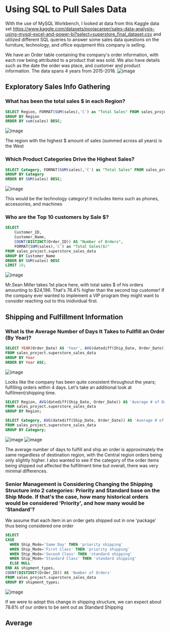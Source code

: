 # Using SQL to Pull Sales Data
With the use of MySQL Workbench, I looked at data from this Kaggle data set https://www.kaggle.com/datasets/poojacareer/sales-data-analysis-using-mysql-excel-and-power-bi?select=superstore_final_dataset.csv
and utilized different SQL queries to answer some sales data questions on the furniture, technology, and office equipment this company is selling. 

We have an Order table containing the company's order information, with each row being attributed to a product that was sold. We also have details such as the date the order was place, and customer and product information. The data spans 4 years from 2015-2018.
![image](https://github.com/user-attachments/assets/f049f936-584b-4528-b8bb-904236049429)

## Exploratory Sales Info Gathering
### What has been the total sales $ in each Region?

```sql
SELECT Region, FORMAT(SUM(sales),'C') as "Total Sales" FROM sales_project.superstore_sales_data
GROUP BY Region
ORDER BY sum(sales) DESC;
```
![image](https://github.com/user-attachments/assets/a2b115e1-45f5-43d2-82b9-7f480998a61f)

The region with the highest $ amount of sales (summed across all years) is the West

### Which Product Categories Drive the Highest Sales?

```sql
SELECT Category, FORMAT(SUM(sales),'C') as "Total Sales" FROM sales_project.superstore_sales_data
GROUP BY Category
ORDER BY SUM(sales) DESC;
```
![image](https://github.com/user-attachments/assets/e1686bc8-c0b5-4e1a-9f24-8685ba4d37a8)

This would be the technology category! It includes items such as phones, accessories, and machines

### Who are the Top 10 customers by Sale $?

```sql
SELECT
    Customer_ID, 
    Customer_Name, 
    COUNT(DISTINCT(Order_ID)) AS "Number of Orders", 
    FORMAT(SUM(sales),'C') as "Total Sales($)" 
FROM sales_project.superstore_sales_data
GROUP BY Customer_Name
ORDER BY SUM(sales) DESC
LIMIT 10;
```
![image](https://github.com/user-attachments/assets/dfb6c3be-7bdd-46e1-8891-e5a440cc3adf)

Mr.Sean Miller takes 1st place here, with total sales $ of his orders amounting to $24,196. That's 76.4% higher than the second top customer! If the company ever wanted to implement a VIP program they might want to consider reaching out to this inidividual first.

## Shipping and Fulfillment Information
### What Is the Average Number of Days It Takes to Fullfill an Order (By Year)?

```sql
SELECT YEAR(Order_Date) AS 'Year', AVG(datediff(Ship_Date, Order_Date)) AS 'Average # of Days to Ship' 
FROM sales_project.superstore_sales_data
GROUP BY Year
ORDER BY Year ASC;
```
![image](https://github.com/user-attachments/assets/f3c067a8-b4a3-4105-b7aa-edb3ee6cb9c5)

Looks like the company has been quite consistent throughout the years; fulfilling orders within 4 days. Let's take an additional look at fulfilment/shipping time.

```sql
SELECT Region, AVG(datediff(Ship_Date, Order_Date)) AS 'Average # of Days to Ship' 
FROM sales_project.superstore_sales_data
GROUP BY Region;
```
```sql
SELECT Category, AVG(datediff(Ship_Date, Order_Date)) AS 'Average # of Days to Ship' 
FROM sales_project.superstore_sales_data
GROUP BY Category;
```
![image](https://github.com/user-attachments/assets/6fa13b25-235f-4df6-9e4d-a799c0aa3057)  ![image](https://github.com/user-attachments/assets/ddcd965d-2f3e-46f2-b25e-9d45a1867486)

The average number of days to fulfill and ship an order is approximately the same regardless of destination region, with the Central region orders being only slightly higher. 
I also wanted to see if the category of the order items being shipped out affected the fulfillment time but overall, there was very minimal differences. 

### Senior Management is Considering Changing the Shipping Structure into 2 categories: Priority and Standard base on the Ship Mode. If that's the case, how many historical orders would be considered 'Priority', and how many would be 'Standard'? 
We assume that each item in an order gets shipped out in one 'package' thus being considered one order

```SQL
SELECT
CASE 
  WHEN Ship_Mode='Same Day' THEN 'priority shipping'
  WHEN Ship_Mode='First Class' THEN 'priority shipping'
  WHEN Ship_Mode='Second Class' THEN 'standard shipping'
  WHEN Ship_Mode='Standard Class' THEN 'standard shipping'
  ELSE NULL
END AS shipment_types,
COUNT(DISTINCT(Order_ID)) AS 'Number of Orders'
FROM sales_project.superstore_sales_data
GROUP BY shipment_types;
```
![image](https://github.com/user-attachments/assets/715afc14-9651-4871-b64d-0f21722fc1f2)

If we were to adopt this change in shipping structure, we can expect about 78.6% of our orders to be sent out as Standard Shipping

## Average

